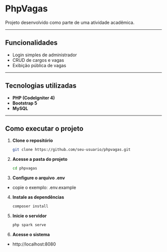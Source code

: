 # PhpVagas

Projeto desenvolvido como parte de uma atividade acadêmica.  

---

## Funcionalidades

- Login simples de administrador  
- CRUD de cargos e vagas  
- Exibição pública de vagas 

---

## Tecnologias utilizadas

- **PHP (CodeIgniter 4)**  
- **Bootstrap 5**  
- **MySQL**

---

## Como executar o projeto

1. **Clone o repositório**
   ```bash
   git clone https://github.com/seu-usuario/phpvagas.git
   ```

2. **Acesse a pasta do projeto**
   ```bash
   cd phpvagas
   ```

3. **Configure o arquivo .env**
  - copie o exemplo: .env.example

4. **Instale as dependências**
   ```bash
   composer install
   ```

5. **Inicie o servidor**
   ```bash
   php spark serve
   ```

6. **Acesse o sistema**
  - http://localhost:8080
   
